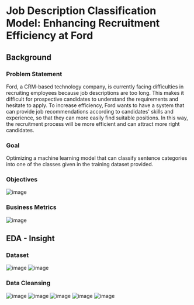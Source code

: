 # Job Description Classification Model: Enhancing Recruitment Efficiency at Ford

## Background

### Problem Statement
Ford, a CRM-based technology company, is currently facing difficulties in recruiting employees because job descriptions are too long. This makes it difficult for prospective candidates to understand the requirements and hesitate to apply. To increase efficiency, Ford wants to have a system that can provide job recommendations according to candidates' skills and experience, so that they can more easily find suitable positions. In this way, the recruitment process will be more efficient and can attract more right candidates.

### Goal
Optimizing a machine learning model that can classify sentence categories into one of the classes given in the training dataset provided.

### Objectives

![image](https://github.com/user-attachments/assets/22ba0d68-f322-4292-b251-1c3cb5fdb7be)

### Business Metrics

![image](https://github.com/user-attachments/assets/82e55ce6-e643-4c74-abdd-a5c25baf70e5)

## EDA - Insight

### Dataset

![image](https://github.com/user-attachments/assets/95776dd3-0e14-4407-8690-55b2740ac189)
![image](https://github.com/user-attachments/assets/d567c7f2-33b9-4028-9f85-87c24b1da583)

### Data Cleansing

![image](https://github.com/user-attachments/assets/2334887b-9ba3-403c-bfdc-8f65635136f6)
![image](https://github.com/user-attachments/assets/f3466c91-efef-40d8-b057-7cc90a33faf0)
![image](https://github.com/user-attachments/assets/6529975f-ce43-4b3b-9c7f-6ac40e4d150e)
![image](https://github.com/user-attachments/assets/b3cfb803-1473-4359-8c14-6739854350d1)
![image](https://github.com/user-attachments/assets/1890e458-661d-4ae9-ad1f-fd0a71542c7e)




